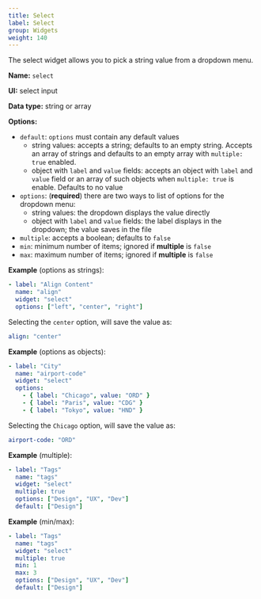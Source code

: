 ```yaml
---
title: Select
label: Select
group: Widgets
weight: 140
---
```


The select widget allows you to pick a string value from a dropdown menu.

**Name:** `select`

**UI:** select input

**Data type:** string or array

**Options:**

- `default`: `options` must contain any default values
  - string values: accepts a string; defaults to an empty string. Accepts an array of strings and defaults to an empty array  with `multiple: true` enabled.
  - object with `label` and `value` fields: accepts an object with `label` and `value` field or an array of such objects when `multiple: true` is enable. Defaults to no value
- `options`: (**required**) there are two ways to list of options for the dropdown menu:
  - string values: the dropdown displays the value directly
  - object with `label` and `value` fields: the label displays in the dropdown; the value saves in the file
- `multiple`: accepts a boolean; defaults to `false`
- `min`: minimum number of items; ignored if **multiple** is  `false`
- `max`: maximum number of items; ignored if **multiple** is  `false`

**Example** (options as strings):

```yaml
- label: "Align Content"
  name: "align"
  widget: "select"
  options: ["left", "center", "right"]
```

Selecting the `center` option, will save the value as:

```yaml
align: "center"
```

**Example** (options as objects):

```yaml
- label: "City"
  name: "airport-code"
  widget: "select"
  options:
    - { label: "Chicago", value: "ORD" }
    - { label: "Paris", value: "CDG" }
    - { label: "Tokyo", value: "HND" }
```

Selecting the `Chicago` option, will save the value as:

```yaml
airport-code: "ORD"
```

**Example** (multiple):

```yaml
- label: "Tags"
  name: "tags"
  widget: "select"
  multiple: true
  options: ["Design", "UX", "Dev"]
  default: ["Design"]
```

**Example** (min/max):

```yaml
- label: "Tags"
  name: "tags"
  widget: "select"
  multiple: true
  min: 1
  max: 3
  options: ["Design", "UX", "Dev"]
  default: ["Design"]
```
